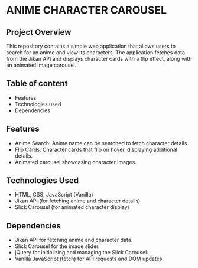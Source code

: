 # ANIME CHARACTER CAROUSEL
## Project Overview
This repository contains a simple web application that allows users to search for an anime and view its characters. The application fetches data from the Jikan API and displays character cards with a flip effect, along with an animated image carousel.

## Table of content
- Features
- Technologies used
- Dependencies

## Features
- Anime Search: Anime name can be searched to fetch character details.
- Flip Cards: Character cards that flip on hover, displaying additional details.
- Animated carousel showcasing character images.
  
## Technologies Used
- HTML, CSS, JavaScript (Vanilla)
- Jikan API (for fetching anime and character details)
- Slick Carousel (for animated character display)
  
## Dependencies
- Jikan API for fetching anime and character data.
- Slick Carousel for the image slider.
- jQuery for initializing and managing the Slick Carousel.
- Vanilla JavaScript (fetch) for API requests and DOM updates.

